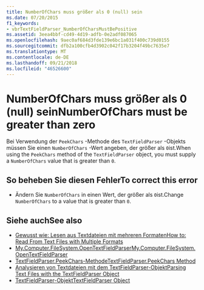 ```yaml
---
title: NumberOfChars muss größer als 0 (null) sein
ms.date: 07/20/2015
f1_keywords:
- vbrTextFieldParser_NumberOfCharsMustBePositive
ms.assetid: 3eea4bbf-cd49-4d19-adfb-0e2adf087065
ms.openlocfilehash: 9aec0af684d3fde139e6bc1a031f400c739d0155
ms.sourcegitcommit: dfb2a100cfb4d3902c042f17b3204f49bc7635e7
ms.translationtype: MT
ms.contentlocale: de-DE
ms.lasthandoff: 09/21/2018
ms.locfileid: "46526600"
---
```

# <a name="numberofchars-must-be-greater-than-zero"></a><span data-ttu-id="8ee89-102">NumberOfChars muss größer als 0 (null) sein</span><span class="sxs-lookup"><span data-stu-id="8ee89-102">NumberOfChars must be greater than zero</span></span>
<span data-ttu-id="8ee89-103">Bei Verwendung der `PeekChars` -Methode des `TextFieldParser` -Objekts müssen Sie einen `NumberOfChars` -Wert angeben, der größer als `0`ist.</span><span class="sxs-lookup"><span data-stu-id="8ee89-103">When using the `PeekChars` method of the `TextFieldParser` object, you must supply a `NumberOfChars` value that is greater than `0`.</span></span>  
  
## <a name="to-correct-this-error"></a><span data-ttu-id="8ee89-104">So beheben Sie diesen Fehler</span><span class="sxs-lookup"><span data-stu-id="8ee89-104">To correct this error</span></span>  
  
-   <span data-ttu-id="8ee89-105">Ändern Sie `NumberOfChars` in einen Wert, der größer als `0`ist.</span><span class="sxs-lookup"><span data-stu-id="8ee89-105">Change `NumberOfChars` to a value that is greater than `0`.</span></span>  
  
## <a name="see-also"></a><span data-ttu-id="8ee89-106">Siehe auch</span><span class="sxs-lookup"><span data-stu-id="8ee89-106">See also</span></span>

- [<span data-ttu-id="8ee89-107">Gewusst wie: Lesen aus Textdateien mit mehreren Formaten</span><span class="sxs-lookup"><span data-stu-id="8ee89-107">How to: Read From Text Files with Multiple Formats</span></span>](../../visual-basic/developing-apps/programming/drives-directories-files/how-to-read-from-text-files-with-multiple-formats.md)  
- [<span data-ttu-id="8ee89-108">My.Computer.FileSystem.OpenTextFieldParser</span><span class="sxs-lookup"><span data-stu-id="8ee89-108">My.Computer.FileSystem.OpenTextFieldParser</span></span>](xref:Microsoft.VisualBasic.FileIO.FileSystem.OpenTextFieldParser%2A)  
- [<span data-ttu-id="8ee89-109">TextFieldParser.PeekChars-Methode</span><span class="sxs-lookup"><span data-stu-id="8ee89-109">TextFieldParser.PeekChars Method</span></span>](xref:Microsoft.VisualBasic.FileIO.TextFieldParser.PeekChars%2A)  
- [<span data-ttu-id="8ee89-110">Analysieren von Textdateien mit dem TextFieldParser-Objekt</span><span class="sxs-lookup"><span data-stu-id="8ee89-110">Parsing Text Files with the TextFieldParser Object</span></span>](../../visual-basic/developing-apps/programming/drives-directories-files/parsing-text-files-with-the-textfieldparser-object.md)  
- [<span data-ttu-id="8ee89-111">TextFieldParser-Objekt</span><span class="sxs-lookup"><span data-stu-id="8ee89-111">TextFieldParser Object</span></span>](../../visual-basic/language-reference/objects/textfieldparser-object.md)
